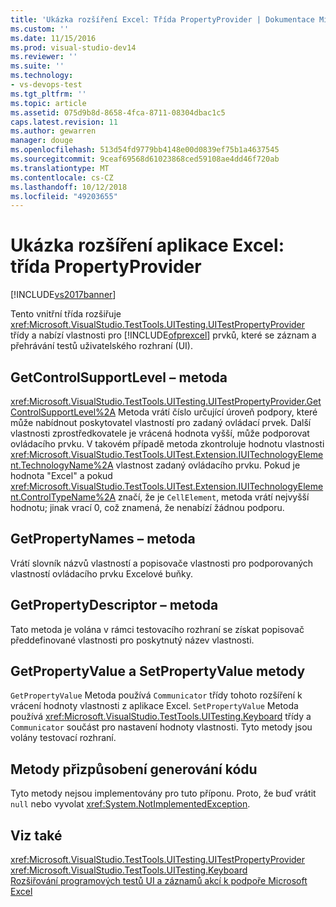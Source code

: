 ```yaml
---
title: 'Ukázka rozšíření Excel: Třída PropertyProvider | Dokumentace Microsoftu'
ms.custom: ''
ms.date: 11/15/2016
ms.prod: visual-studio-dev14
ms.reviewer: ''
ms.suite: ''
ms.technology:
- vs-devops-test
ms.tgt_pltfrm: ''
ms.topic: article
ms.assetid: 075d9b8d-8658-4fca-8711-08304dbac1c5
caps.latest.revision: 11
ms.author: gewarren
manager: douge
ms.openlocfilehash: 513d54fd9779bb4148e00d0839ef75b1a4637545
ms.sourcegitcommit: 9ceaf69568d61023868ced59108ae4dd46f720ab
ms.translationtype: MT
ms.contentlocale: cs-CZ
ms.lasthandoff: 10/12/2018
ms.locfileid: "49203655"
---
```

# <a name="sample-excel-extension-propertyprovider-class"></a>Ukázka rozšíření aplikace Excel: třída PropertyProvider
[!INCLUDE[vs2017banner](../includes/vs2017banner.md)]

Tento vnitřní třída rozšiřuje <xref:Microsoft.VisualStudio.TestTools.UITesting.UITestPropertyProvider> třídy a nabízí vlastnosti pro [!INCLUDE[ofprexcel](../includes/ofprexcel-md.md)] prvků, které se záznam a přehrávání testů uživatelského rozhraní (UI).  
  
## <a name="getcontrolsupportlevel-method"></a>GetControlSupportLevel – metoda  
 <xref:Microsoft.VisualStudio.TestTools.UITesting.UITestPropertyProvider.GetControlSupportLevel%2A> Metoda vrátí číslo určující úroveň podpory, které může nabídnout poskytovatel vlastností pro zadaný ovládací prvek. Další vlastnosti zprostředkovatele je vrácená hodnota vyšší, může podporovat ovládacího prvku. V takovém případě metoda zkontroluje hodnotu vlastnosti <xref:Microsoft.VisualStudio.TestTools.UITest.Extension.IUITechnologyElement.TechnologyName%2A> vlastnost zadaný ovládacího prvku. Pokud je hodnota "Excel" a pokud <xref:Microsoft.VisualStudio.TestTools.UITest.Extension.IUITechnologyElement.ControlTypeName%2A> značí, že je `CellElement`, metoda vrátí nejvyšší hodnotu; jinak vrací 0, což znamená, že nenabízí žádnou podporu.  
  
## <a name="getpropertynames-method"></a>GetPropertyNames – metoda  
 Vrátí slovník názvů vlastností a popisovače vlastnosti pro podporovaných vlastností ovládacího prvku Excelové buňky.  
  
## <a name="getpropertydescriptor-method"></a>GetPropertyDescriptor – metoda  
 Tato metoda je volána v rámci testovacího rozhraní se získat popisovač předdefinované vlastnosti pro poskytnutý název vlastnosti.  
  
## <a name="getpropertyvalue-and-setpropertyvalue-methods"></a>GetPropertyValue a SetPropertyValue metody  
 `GetPropertyValue` Metoda používá `Communicator` třídy tohoto rozšíření k vrácení hodnoty vlastnosti z aplikace Excel. `SetPropertyValue` Metoda používá <xref:Microsoft.VisualStudio.TestTools.UITesting.Keyboard> třídy a `Communicator` součást pro nastavení hodnoty vlastnosti. Tyto metody jsou volány testovací rozhraní.  
  
## <a name="code-generation-customization-methods"></a>Metody přizpůsobení generování kódu  
 Tyto metody nejsou implementovány pro tuto příponu. Proto, že buď vrátit `null` nebo vyvolat <xref:System.NotImplementedException>.  
  
## <a name="see-also"></a>Viz také  
 <xref:Microsoft.VisualStudio.TestTools.UITesting.UITestPropertyProvider>   
 <xref:Microsoft.VisualStudio.TestTools.UITesting.Keyboard>   
 [Rozšiřování programových testů UI a záznamů akcí k podpoře Microsoft Excel](../test/extending-coded-ui-tests-and-action-recordings-to-support-microsoft-excel.md)



